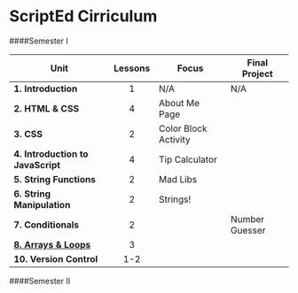 ScriptEd Cirriculum
===================
####Semester I

| Unit  | Lessons | Focus | Final Project | 
|-------|:-------:|------|--------------|
| **1. Introduction**| 1  | N/A | N/A |
| **2. HTML & CSS**| 4 | About Me Page |
| **3. CSS**| 2 |  Color Block Activity | 
| **4. Introduction to JavaScript** | 4 |  Tip Calculator | 
| **5. String Functions** | 2  | Mad Libs | 
| **6. String Manipulation** | 2   | Strings! | 
| **7. Conditionals** | 2  |  | Number Guesser | 
| [**8. Arrays & Loops**](units/8-array-loop/) | 3  |
| **10. Version Control** | 1-2  | 

####Semester II
